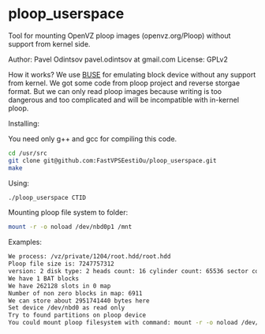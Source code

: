 ploop_userspace
===============

Tool for mounting OpenVZ ploop images (openvz.org/Ploop) without support from kernel side.

Author: Pavel Odintsov pavel.odintsov at gmail.com
License: GPLv2

How it works? We use [BUSE](https://github.com/acozzette/BUSE) for emulating block device without any support from kernel. We got some code from ploop project and reverse storgae format. But we can only read ploop images because writing is too dangerous and too complicated and will be incompatible with in-kernel ploop.  

Installing:

You need only g++ and gcc for compiling this code.
```bash
cd /usr/src
git clone git@github.com:FastVPSEestiOu/ploop_userspace.git
make
```

Using:
```bash
./ploop_userspace CTID
```

Mounting ploop file system to folder:
```bash
mount -r -o noload /dev/nbd0p1 /mnt
```

Examples:
```bash
We process: /vz/private/1204/root.hdd/root.hdd
Ploop file size is: 7247757312
version: 2 disk type: 2 heads count: 16 cylinder count: 65536 sector count: 2048 size in tracks: 16384 size in sectors: 33554432 disk in use: 1953459801 first block offset: 2048 flags: 0
We have 1 BAT blocks
We have 262128 slots in 0 map
Number of non zero blocks in map: 6911
We can store about 2951741440 bytes here
Set device /dev/nbd0 as read only
Try to found partitions on ploop device
You could mount ploop filesystem with command: mount -r -o noload /dev/nbd0p1 /mnt
```
